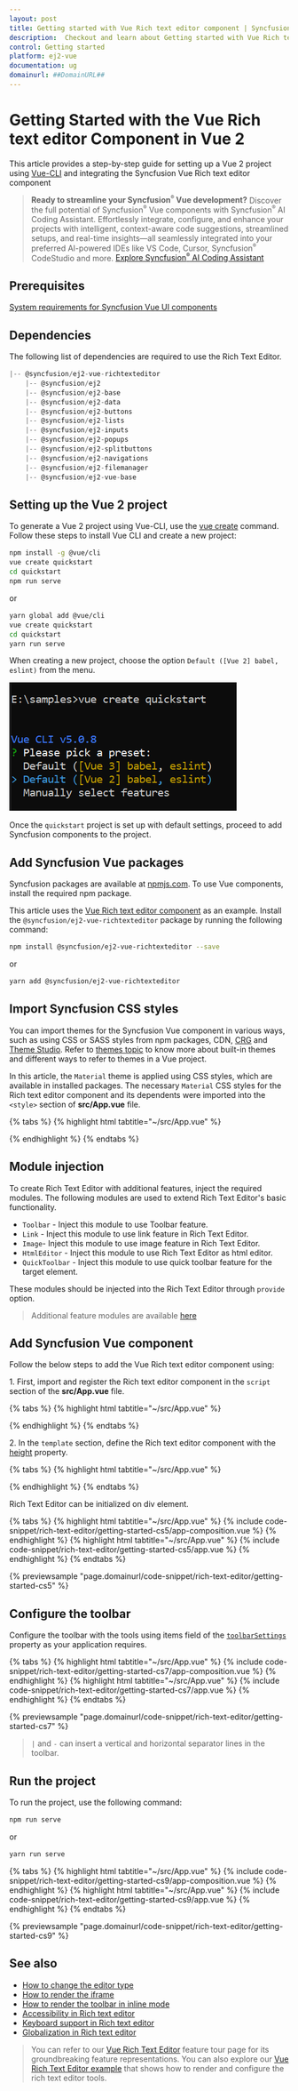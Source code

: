 ```yaml
---
layout: post
title: Getting started with Vue Rich text editor component | Syncfusion
description:  Checkout and learn about Getting started with Vue Rich text editor component of Syncfusion Essential JS 2 and more details.
control: Getting started 
platform: ej2-vue
documentation: ug
domainurl: ##DomainURL##
---
```


# Getting Started with the Vue Rich text editor Component in Vue 2

This article provides a step-by-step guide for setting up a Vue 2 project using [Vue-CLI](https://cli.vuejs.org/) and integrating the Syncfusion Vue Rich text editor component

> **Ready to streamline your Syncfusion<sup style="font-size:70%">&reg;</sup> Vue development?** Discover the full potential of Syncfusion<sup style="font-size:70%">&reg;</sup> Vue components with Syncfusion<sup style="font-size:70%">&reg;</sup> AI Coding Assistant. Effortlessly integrate, configure, and enhance your projects with intelligent, context-aware code suggestions, streamlined setups, and real-time insights—all seamlessly integrated into your preferred AI-powered IDEs like VS Code, Cursor, Syncfusion<sup style="font-size:70%">&reg;</sup> CodeStudio and more. [Explore Syncfusion<sup style="font-size:70%">&reg;</sup> AI Coding Assistant](https://ej2.syncfusion.com/vue/documentation/ai-coding-assistants/overview)

## Prerequisites

[System requirements for Syncfusion Vue UI components](https://ej2.syncfusion.com/vue/documentation/system-requirements)

## Dependencies

The following list of dependencies are required to use the Rich Text Editor.

```js
|-- @syncfusion/ej2-vue-richtexteditor
    |-- @syncfusion/ej2
    |-- @syncfusion/ej2-base
    |-- @syncfusion/ej2-data
    |-- @syncfusion/ej2-buttons
    |-- @syncfusion/ej2-lists
    |-- @syncfusion/ej2-inputs
    |-- @syncfusion/ej2-popups
    |-- @syncfusion/ej2-splitbuttons
    |-- @syncfusion/ej2-navigations
    |-- @syncfusion/ej2-filemanager
    |-- @syncfusion/ej2-vue-base

```

## Setting up the Vue 2 project

To generate a Vue 2 project using Vue-CLI, use the [vue create](https://cli.vuejs.org/#getting-started) command. Follow these steps to install Vue CLI and create a new project:

```bash
npm install -g @vue/cli
vue create quickstart
cd quickstart
npm run serve
```

or

```bash
yarn global add @vue/cli
vue create quickstart
cd quickstart
yarn run serve
```

When creating a new project, choose the option `Default ([Vue 2] babel, eslint)` from the menu.

![Vue 2 project](./images/vue2-terminal.png)

Once the `quickstart` project is set up with default settings, proceed to add Syncfusion components to the project.

## Add Syncfusion Vue packages

Syncfusion packages are available at [npmjs.com](https://www.npmjs.com/search?q=ej2-vue). To use Vue components, install the required npm package.

This article uses the [Vue Rich text editor component](https://www.syncfusion.com/vue-components/vue-wysiwyg-rich-text-editor) as an example. Install the `@syncfusion/ej2-vue-richtexteditor` package by running the following command:

```bash
npm install @syncfusion/ej2-vue-richtexteditor --save
```
or

```bash
yarn add @syncfusion/ej2-vue-richtexteditor
```

## Import Syncfusion CSS styles

You can import themes for the Syncfusion Vue component in various ways, such as using CSS or SASS styles from npm packages, CDN, [CRG](https://ej2.syncfusion.com/javascript/documentation/common/custom-resource-generator) and [Theme Studio](https://ej2.syncfusion.com/vue/documentation/appearance/theme-studio). Refer to [themes topic](https://ej2.syncfusion.com/vue/documentation/appearance/theme) to know more about built-in themes and different ways to refer to themes in a Vue project.

In this article, the `Material` theme is applied using CSS styles, which are available in installed packages. The necessary `Material` CSS styles for the Rich text editor component and its dependents were imported into the `<style>` section of **src/App.vue** file.

{% tabs %}
{% highlight html tabtitle="~/src/App.vue" %}

<style>
@import "../node_modules/@syncfusion/ej2-base/styles/material.css";
@import "../node_modules/@syncfusion/ej2-inputs/styles/material.css";
@import "../node_modules/@syncfusion/ej2-lists/styles/material.css";
@import "../node_modules/@syncfusion/ej2-popups/styles/material.css";
@import "../node_modules/@syncfusion/ej2-buttons/styles/material.css";
@import "../node_modules/@syncfusion/ej2-navigations/styles/material.css";
@import "../node_modules/@syncfusion/ej2-splitbuttons/styles/material.css";
@import "../node_modules/@syncfusion/ej2-filemanager/styles/material.css";
@import "../node_modules/@syncfusion/ej2-vue-richtexteditor/styles/material.css";
</style>

{% endhighlight %}
{% endtabs %}

## Module injection

To create Rich Text Editor with additional features, inject the required modules. The following modules are used to extend Rich Text Editor's basic functionality.

* `Toolbar` - Inject this module to use Toolbar feature.
* `Link` - Inject this module to use link feature in Rich Text Editor.
* `Image`- Inject this module to use image feature in Rich Text Editor.
* `HtmlEditor` - Inject this module to use Rich Text Editor as html editor.
* `QuickToolbar` - Inject this module to use quick toolbar feature for the target element.

These modules should be injected into the Rich Text Editor through `provide` option.

> Additional feature modules are available [here](./module.md)

## Add Syncfusion Vue component

Follow the below steps to add the Vue Rich text editor component using:

1\. First, import and register the Rich text editor component in the `script` section of the **src/App.vue** file.

{% tabs %}
{% highlight html tabtitle="~/src/App.vue" %}

<script>
import { RichTextEditorComponent, Toolbar, Link, Image, Count, HtmlEditor, QuickToolbar } from '@syncfusion/ej2-vue-richtexteditor';

export default {
    components: {
        'ejs-richtexteditor': RichTextEditorComponent
    }
}
</script>

{% endhighlight %}
{% endtabs %}

2\. In the `template` section, define the Rich text editor component with the [height](https://ej2.syncfusion.com/vue/documentation/api/rich-text-editor#height) property.

{% tabs %}
{% highlight html tabtitle="~/src/App.vue" %}

<template>
    <ejs-richtexteditor ref="defaultRTE" :height="400" :value="rteValue"> 
    </ejs-richtexteditor>
</template>

<script>
import { RichTextEditorComponent, Toolbar, Link, Image, HtmlEditor, QuickToolbar } from "@syncfusion/ej2-vue-richtexteditor";

export default {
    name: "App",
    components: {
    "ejs-richtexteditor":RichTextEditorComponent
    },
    data: function() {
        return {
            rteValue: `<p>The Syncfudion Rich Text Editor, a WYSIWYG (what you see is what you get) editor, is a user interface that allows you to create, edit, and format rich text content. You can try out a demo of this editor here.</p><p><b>Key features:</b></p><ul><li><p>Provides &lt;IFRAME&gt; and &lt;DIV&gt; modes.</p></li><li><p>Bulleted and numbered lists.</p></li><li><p>Handles images, hyperlinks, videos, hyperlinks, uploads, etc.</p></li><li><p>Contains undo/redo manager. </p></li></ul><div style='display: inline-block; width: 60%; vertical-align: top; cursor: auto;'><img alt='Sky with sun' src='https://cdn.syncfusion.com/ej2/richtexteditor-resources/RTE-Overview.png' width='309' style='min-width: 10px; min-height: 10px; width: 309px; height: 174px;' class='e-rte-image e-imginline e-rte-drag-image' height='174' /></div>`,
        };
    },
    provide:{
        richtexteditor:[Toolbar, Link, Image, HtmlEditor, QuickToolbar]
    }
}
</script>

{% endhighlight %}
{% endtabs %}

Rich Text Editor can be initialized on div element.

{% tabs %}
{% highlight html tabtitle="~/src/App.vue" %}
{% include code-snippet/rich-text-editor/getting-started-cs5/app-composition.vue %}
{% endhighlight %}
{% highlight html tabtitle="~/src/App.vue" %}
{% include code-snippet/rich-text-editor/getting-started-cs5/app.vue %}
{% endhighlight %}
{% endtabs %}
        
{% previewsample "page.domainurl/code-snippet/rich-text-editor/getting-started-cs5" %}

## Configure the toolbar

Configure the toolbar with the tools using items field of the [`toolbarSettings`](https://ej2.syncfusion.com/vue/documentation/api/rich-text-editor/toolbarSettings/#toolbarsettings) property as your application requires.

{% tabs %}
{% highlight html tabtitle="~/src/App.vue" %}
{% include code-snippet/rich-text-editor/getting-started-cs7/app-composition.vue %}
{% endhighlight %}
{% highlight html tabtitle="~/src/App.vue" %}
{% include code-snippet/rich-text-editor/getting-started-cs7/app.vue %}
{% endhighlight %}
{% endtabs %}
        
{% previewsample "page.domainurl/code-snippet/rich-text-editor/getting-started-cs7" %}

> `|` and `-` can insert a vertical and horizontal separator lines in the toolbar.

## Run the project

To run the project, use the following command:

```bash
npm run serve
```

or

```bash
yarn run serve
```

{% tabs %}
{% highlight html tabtitle="~/src/App.vue" %}
{% include code-snippet/rich-text-editor/getting-started-cs9/app-composition.vue %}
{% endhighlight %}
{% highlight html tabtitle="~/src/App.vue" %}
{% include code-snippet/rich-text-editor/getting-started-cs9/app.vue %}
{% endhighlight %}
{% endtabs %}
        
{% previewsample "page.domainurl/code-snippet/rich-text-editor/getting-started-cs9" %}

## See also

* [How to change the editor type](./editor-modes)
* [How to render the iframe](./iframe)
* [How to render the toolbar in inline mode](./inline-mode)
* [Accessibility in Rich text editor](https://ej2.syncfusion.com/vue/documentation/rich-text-editor/accessibility)
* [Keyboard support in Rich text editor](https://ej2.syncfusion.com/vue/documentation/rich-text-editor/keyboard-support)
* [Globalization in Rich text editor](https://ej2.syncfusion.com/vue/documentation/rich-text-editor/globalization)

> You can refer to our [Vue Rich Text Editor](https://www.syncfusion.com/vue-ui-components/vue-wysiwyg-rich-text-editor) feature tour page for its groundbreaking feature representations. You can also explore our [Vue Rich Text Editor example](https://ej2.syncfusion.com/vue/demos/#/material/rich-text-editor/default.html) that shows how to render and configure the rich text editor tools.
